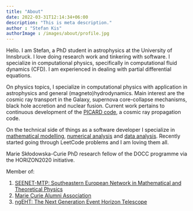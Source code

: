 ```yaml
---
title: "About"
date: 2022-03-31T12:14:34+06:00
description: "This is meta description."
author : "Stefan Kis"
authorImage : /images/about/profile.jpg
---
```


Hello. I am Stefan, a PhD student in astrophysics at the University of Innsbruck. I love doing research work and tinkering with software. I specialize in computational physics, specifically in computational fluid dynamics (CFD). I am experienced in dealing with partial differential equations.

On physics topics, I specialize in computational physics with application in astrophysics and general (magneto)hydrodynamics. Main interest are the cosmic ray transport in the Galaxy, supernova core-collapse mechanisms, black hole accretion and nuclear fusion. Current work pertains to continuous development of the [PICARD code](https://www.uibk.ac.at/astro/research_groups/ralf-kissmann/home/picard-code.html.en), a cosmic ray propagation code.

On the technical side of things as a software developer I specialize in [mathematical modelling](https://www.mathscareers.org.uk/what-is-mathematical-modelling/), [numerical analysis](https://www.britannica.com/science/numerical-analysis) and [data analysis](https://ori.hhs.gov/education/products/n_illinois_u/datamanagement/datopic.html). Recently started going through LeetCode problems and I am loving them all.

Marie Skłodowska-Curie PhD research fellow of the DOCC programme via the HORIZON2020 initiative. 

Member of:
1. [SEENET-MTP: Southeastern European Network in Mathematical and Theoretical Physics](https://www.seenet-mtp.info/member-profile?member=1698)
2. [Marie Curie Alumni Association](https://www.mariecuriealumni.eu)
3. [ngEHT: The Next Generation Event Horizon Telescope](https://www.ngeht.org)

